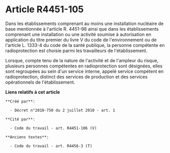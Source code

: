 # Article R4451-105

Dans les établissements comprenant au moins une installation nucléaire de base mentionnée à l'article R. 4451-98 ainsi que
dans les établissements comprenant une installation ou une activité soumise à autorisation en application du titre premier du
livre V du code de l'environnement ou de l'article L. 1333-4 du code de la santé publique, la personne compétente en
radioprotection est choisie parmi les travailleurs de l'établissement. 

Lorsque, compte tenu de la nature de l'activité et de l'ampleur du risque, plusieurs personnes compétentes en radioprotection
sont désignées, elles sont regroupées au sein d'un service interne, appelé service compétent en radioprotection, distinct des
services de production et des services opérationnels de l'établissement.

**Liens relatifs à cet article**

	**Créé par**:

	  - Décret n°2010-750 du 2 juillet 2010 - art. 1

	**Cité par**:

	  - Code du travail - art. R4451-106 (V)

	**Anciens textes**:

	  - Code du travail - art. R4456-3 (T)
